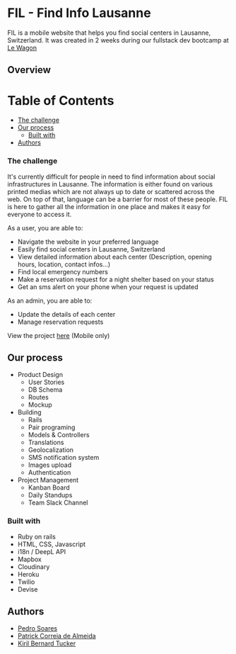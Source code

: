 # FIL - Find Info Lausanne

FIL is a mobile website that helps you find social centers in Lausanne, Switzerland. It was created in 2 weeks during our fullstack dev bootcamp at [Le Wagon](https://www.lewagon.com/)

## Overview

# Table of Contents
- [The challenge](#challenge)
- [Our process](#process)
  - [Built with](#builtwith)
- [Authors](#authors)

### The challenge <a name="challenge"></a>

It's currently difficult for people in need to find information about social infrastructures in Lausanne. The information is either found on various printed medias which are not always up to date or scattered across the web. On top of that, language can be a barrier for most of these people. FIL is here to gather all the information in one place and makes it easy for everyone to access it.

As a user, you are able to:

- Navigate the website in your preferred language
- Easily find social centers in Lausanne, Switzerland
- View detailed information about each center (Description, opening hours, location, contact infos...)
- Find local emergency numbers
- Make a reservation request for a night shelter based on your status
- Get an sms alert on your phone when your request is updated

As an admin, you are able to:

- Update the details of each center
- Manage reservation requests

View the project [here](https://filausanne.herokuapp.com/) (Mobile only)

## Our process <a name="process"></a>

- Product Design
  - User Stories
  - DB Schema
  - Routes
  - Mockup
- Building
  - Rails
  - Pair programing
  - Models & Controllers
  - Translations
  - Geolocalization
  - SMS notification system
  - Images upload
  - Authentication
- Project Management
  - Kanban Board
  - Daily Standups
  - Team Slack Channel

### Built with <a name="builtwith"></a>

- Ruby on rails
- HTML, CSS, Javascript
- i18n / DeepL API
- Mapbox
- Cloudinary
- Heroku
- Twilio
- Devise

## Authors

- [Pedro Soares](https://github.com/pedroslvieira)
- [Patrick Correia de Almeida](https://github.com/PatrickCAlmeida)
- [Kiril Bernard Tucker](https://github.com/Kirilbt)

